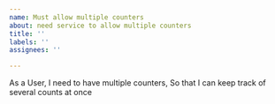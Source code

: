 ```yaml
---
name: Must allow multiple counters
about: need service to allow multiple counters
title: ''
labels: ''
assignees: ''

---
```


As a User, 
I need to have multiple counters, 
So that I can keep track of several counts at once
